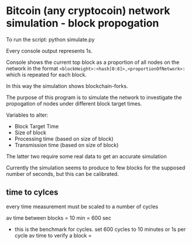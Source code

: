 # Bitcoin (any cryptocoin) network simulation - block propogation

To run the script:
  python simulate.py

Every console output represents 1s.

Console shows the current top block as a proportion of all nodes on the network in the format `<blockHeight>:<hash[0:8]>,<proportionOfNetwork>: ` which is repeated for each block.

In this way the simulation shows blockchain-forks.

The purpose of this program is to simulate the network to investigate the propogation of nodes under different block target times.

Variables to alter:
* Block Target Time
* Size of block
* Processing time (based on size of block)
* Transmission time (based on size of block)

The latter two require some real data to get an accurate simulation

Currently the simulation seems to produce to few blocks for the supposed number of seconds, but this can be calibrated.

## time to cylces
every time measurement must be scaled to a number of cycles

av time between blocks = 10 min = 600 sec 
* this is the benchmark for cycles. set 600 cycles to 10 minutes or 1s per cycle
av time to verify a block = 

